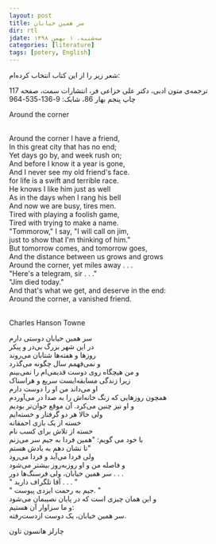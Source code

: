 ```yaml
---
layout: post
title: سر همین خیابان
dir: rtl
jdate: سه‌شنبه، ۱ بهمن ۱۳۹۸
categories: [literature]
tags: [potery, English]
---
```


شعر زیر را از این کتاب انتخاب کرده‌ام:<br>

ترجمه‌ی متون ادبی، دکتر علی خزاعی فر، انتشارات سمت، صفحه 117<br>
چاپ پنجم بهار 86، شابک: 9-136-535-964

<div class="english-text">
Around the corner<br><br>

Around the corner I have a friend,<br>
In this great city that has no end;<br>
Yet days go by, and week rush on;<br>
And before I know it a year is gone,<br>
And I never see my old friend's face.<br>
for life is a swift and terrible race.<br>
He knows I like him just as well<br>
As in the days when I rang his bell<br>
And now we are busy, tires men.<br>
Tired with playing a foolish game,<br>
Tired with trying to make a name.<br>
"Tommorow," I say, "I will call on jim,<br>
just to show that I'm thinking of him."<br>
But tomorrow comes, and tomorrow goes,<br>
And the distance between us grows and grows<br> 
Around the corner, yet miles away . . .<br>
"Here's a telegram, sir . . ."<br>
"Jim died today."<br>
And that's what we get, and deserve in the end:<br>
Around the corner, a vanished friend.<br><br>

Charles Hanson Towne
</div>

سر همین خیابان دوستی دارم<br>
در این شهر بزرگ بی‌در و پیکر<br>
روزها و هفته‌ها شتابان می‌روند<br>
و نمی‌فهمم سال چگونه می‌گذرد<br>
و من هیچگاه روی دوست قدیمی‌ام را نمی‌بینم<br>
زیرا زندگی مسابقه‌ایست سریع و هراسناک<br>
او می‌داند من او را دوست دارم<br>
همچون روزهایی که زنگ خانه‌اش را به صدا در می‌آوردم<br>
و او نیز چنین می‌کرد. آن موقع جوان‌تر بودیم<br>
ولی حالا هر دو گرفتار و خسته‌ایم<br>
خسته از یک بازی احمقانه<br>
خسته از تلاش برای کسب نام<br>
با خود می گویم: "همین فردا به جیم سر می‌زنم<br>
تا نشان دهم به یادش هستم"‌<br>
ولی فردا می‌آید و فردا می‌رود<br>
و فاصله من و او روز‌به‌روز بیشتر می‌شود<br>
سر همین خیابان، ولی فرسنگ‌ها دور . . .<br>
" آقا تلگراف دارید . . . "<br>
" جیم به رحمت ایزدی پیوست. "<br>
و این همان چیزی است که در پایان نصیبمان می‌شود<br>
و ما سزاوار آن هستیم:<br>
سر همین خیابان، یک دوست ازدست‌رفته.<br>

چارلز هانسون تاون